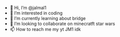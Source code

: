 - 👋 Hi, I’m @jalmal1
- 👀 I’m interested in coding
- 🌱 I’m currently learning about bridge
- 💞️ I’m looking to collaborate on minecratft star wars
- 📫 How to reach me my yt JM1
idk
<!---
jalmal1/jalmal1 is a ✨ special ✨ repository because its `README.md` (this file) appears on your GitHub profile.
You can click the Preview link to take a look at your changes.
--->
